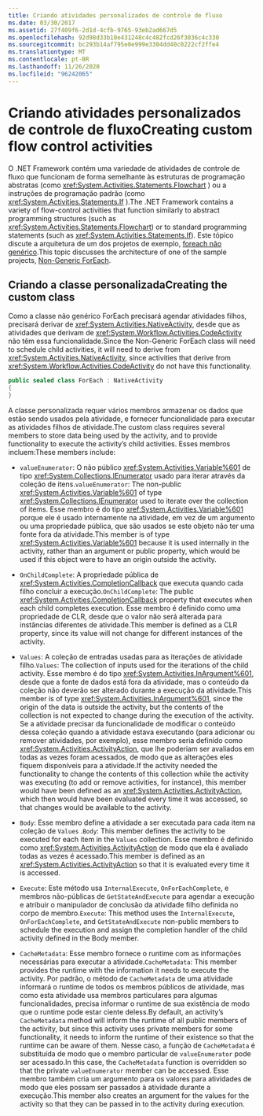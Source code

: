 ```yaml
---
title: Criando atividades personalizados de controle de fluxo
ms.date: 03/30/2017
ms.assetid: 27f409f6-2d1d-4cfb-9765-93eb2ad667d5
ms.openlocfilehash: 92d98d33b10e431248c4c482fcd26f3036c4c330
ms.sourcegitcommit: bc293b14af795e0e999e3304dd40c0222cf2ffe4
ms.translationtype: MT
ms.contentlocale: pt-BR
ms.lasthandoff: 11/26/2020
ms.locfileid: "96242065"
---
```

# <a name="creating-custom-flow-control-activities"></a><span data-ttu-id="c1050-102">Criando atividades personalizados de controle de fluxo</span><span class="sxs-lookup"><span data-stu-id="c1050-102">Creating custom flow control activities</span></span>

<span data-ttu-id="c1050-103">O .NET Framework contém uma variedade de atividades de controle de fluxo que funcionam de forma semelhante às estruturas de programação abstratas (como <xref:System.Activities.Statements.Flowchart> ) ou a instruções de programação padrão (como <xref:System.Activities.Statements.If> ).</span><span class="sxs-lookup"><span data-stu-id="c1050-103">The .NET Framework contains a variety of flow-control activities that function similarly to abstract programming structures (such as <xref:System.Activities.Statements.Flowchart>)   or to standard programming statements (such as <xref:System.Activities.Statements.If>).</span></span> <span data-ttu-id="c1050-104">Este tópico discute a arquitetura de um dos projetos de exemplo, [foreach não genérico](./samples/non-generic-foreach.md).</span><span class="sxs-lookup"><span data-stu-id="c1050-104">This topic discusses the architecture of one of the sample projects, [Non-Generic ForEach](./samples/non-generic-foreach.md).</span></span>  
  
## <a name="creating-the-custom-class"></a><span data-ttu-id="c1050-105">Criando a classe personalizada</span><span class="sxs-lookup"><span data-stu-id="c1050-105">Creating the custom class</span></span>  

 <span data-ttu-id="c1050-106">Como a classe não genérico ForEach precisará agendar atividades filhos, precisará derivar de <xref:System.Activities.NativeActivity>, desde que as atividades que derivam de <xref:System.Workflow.Activities.CodeActivity> não têm essa funcionalidade.</span><span class="sxs-lookup"><span data-stu-id="c1050-106">Since the Non-Generic ForEach class will need to schedule child activities, it will need to derive from <xref:System.Activities.NativeActivity>, since activities that derive from <xref:System.Workflow.Activities.CodeActivity> do not have this functionality.</span></span>  
  
```csharp  
public sealed class ForEach : NativeActivity  
{
}
```  
  
 <span data-ttu-id="c1050-107">A classe personalizada requer vários membros armazenar os dados que estão sendo usados pela atividade, e fornecer funcionalidade para executar as atividades filhos de atividade.</span><span class="sxs-lookup"><span data-stu-id="c1050-107">The custom class requires several members to store data being used by the activity, and to provide functionality to execute the activity’s child activities.</span></span> <span data-ttu-id="c1050-108">Esses membros incluem:</span><span class="sxs-lookup"><span data-stu-id="c1050-108">These members include:</span></span>  
  
- <span data-ttu-id="c1050-109">`valueEnumerator`: O não público <xref:System.Activities.Variable%601> de tipo <xref:System.Collections.IEnumerator> usado para iterar através da coleção de itens.</span><span class="sxs-lookup"><span data-stu-id="c1050-109">`valueEnumerator`: The non-public <xref:System.Activities.Variable%601> of type <xref:System.Collections.IEnumerator> used to iterate over the collection of items.</span></span> <span data-ttu-id="c1050-110">Esse membro é do tipo <xref:System.Activities.Variable%601> porque ele é usado internamente na atividade, em vez de um argumento ou uma propriedade pública, que são usados se este objeto não ter uma fonte fora da atividade.</span><span class="sxs-lookup"><span data-stu-id="c1050-110">This member is of type <xref:System.Activities.Variable%601> because it is used internally in the activity, rather than an argument or public property, which would be used if this object were to have an origin outside the activity.</span></span>  
  
- <span data-ttu-id="c1050-111">`OnChildComplete`: A propriedade pública de <xref:System.Activities.CompletionCallback> que executa quando cada filho concluir a execução.</span><span class="sxs-lookup"><span data-stu-id="c1050-111">`OnChildComplete`: The public <xref:System.Activities.CompletionCallback> property that executes when each child completes execution.</span></span> <span data-ttu-id="c1050-112">Esse membro é definido como uma propriedade de CLR, desde que o valor não será alterada para instâncias diferentes de atividade.</span><span class="sxs-lookup"><span data-stu-id="c1050-112">This member is defined as a CLR property, since its value will not change for different instances of the activity.</span></span>  
  
- <span data-ttu-id="c1050-113">`Values`: A coleção de entradas usadas para as iterações de atividade filho.</span><span class="sxs-lookup"><span data-stu-id="c1050-113">`Values`: The collection of inputs used for the iterations of the child activity.</span></span> <span data-ttu-id="c1050-114">Esse membro é do tipo <xref:System.Activities.InArgument%601>, desde que a fonte de dados está fora da atividade, mas o conteúdo da coleção não deverão ser alterado durante a execução da atividade.</span><span class="sxs-lookup"><span data-stu-id="c1050-114">This member is of type <xref:System.Activities.InArgument%601>, since the origin of the data is outside the activity, but the contents of the collection is not expected to change during the execution of the activity.</span></span> <span data-ttu-id="c1050-115">Se a atividade precisar da funcionalidade de modificar o conteúdo dessa coleção quando a atividade estava executando (para adicionar ou remover atividades, por exemplo), esse membro seria definido como <xref:System.Activities.ActivityAction>, que lhe poderiam ser avaliados em todas as vezes foram acessados, de modo que as alterações eles fiquem disponíveis para a atividade.</span><span class="sxs-lookup"><span data-stu-id="c1050-115">If the activity needed the functionality to change the contents of this collection while the activity was executing (to add or remove activities, for instance), this member would have been defined as an <xref:System.Activities.ActivityAction>, which then would have been evaluated every time it was accessed, so that changes would be available to the activity.</span></span>  
  
- <span data-ttu-id="c1050-116">`Body`: Esse membro define a atividade a ser executada para cada item na coleção de `Values` .</span><span class="sxs-lookup"><span data-stu-id="c1050-116">`Body`: This member defines the activity to be executed for each item in the `Values` collection.</span></span> <span data-ttu-id="c1050-117">Esse membro é definido como <xref:System.Activities.ActivityAction> de modo que ela é avaliado todas as vezes é acessado.</span><span class="sxs-lookup"><span data-stu-id="c1050-117">This member is defined as an <xref:System.Activities.ActivityAction> so that it is evaluated every time it is accessed.</span></span>  
  
- <span data-ttu-id="c1050-118">`Execute`: Este método usa `InternalExecute`, `OnForEachComplete`, e membros não-públicas de `GetStateAndExecute` para agendar a execução e atribuir o manipulador de conclusão da atividade filho definida no corpo de membro.</span><span class="sxs-lookup"><span data-stu-id="c1050-118">`Execute`: This method uses the `InternalExecute`, `OnForEachComplete`, and `GetStateAndExecute` non-public members to schedule the execution and assign the completion handler of the child activity defined in the Body member.</span></span>  
  
- <span data-ttu-id="c1050-119">`CacheMetadata`: Esse membro fornece o runtime com as informações necessárias para executar a atividade.</span><span class="sxs-lookup"><span data-stu-id="c1050-119">`CacheMetadata`: This member provides the runtime with the information it needs to execute the activity.</span></span> <span data-ttu-id="c1050-120">Por padrão, o método de `CacheMetadata` de uma atividade informará o runtime de todos os membros públicos de atividade, mas como esta atividade usa membros particulares para algumas funcionalidades, precisa informar o runtime de sua existência de modo que o runtime pode estar ciente deless.</span><span class="sxs-lookup"><span data-stu-id="c1050-120">By default, an activity’s `CacheMetadata` method will inform the runtime of all public members of the activity, but since this activity uses private members for some functionality, it needs to inform the runtime of their existence so that the runtime can be aware of them.</span></span> <span data-ttu-id="c1050-121">Nesse caso, a função de `CacheMetadata` é substituída de modo que o membro particular de `valueEnumerator` pode ser acessado.</span><span class="sxs-lookup"><span data-stu-id="c1050-121">In this case, the `CacheMetadata` function is overridden so that the private `valueEnumerator` member can be accessed.</span></span> <span data-ttu-id="c1050-122">Esse membro também cria um argumento para os valores para atividades de modo que eles possam ser passados à atividade durante a execução.</span><span class="sxs-lookup"><span data-stu-id="c1050-122">This member also creates an argument for the values for the activity so that they can be passed in to the activity during execution.</span></span>
